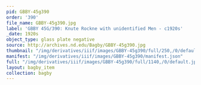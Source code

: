 ```yaml
---
pid: GBBY-45g390
order: '390'
file_name: GBBY-45g390.jpg
label: 'GBBY 45G/390: Knute Rockne with unidentified Men - c1920s'
_date: 1920s
object_type: glass plate negative
source: http://archives.nd.edu/Bagby/GBBY-45g390.jpg
thumbnail: "/img/derivatives/iiif/images/GBBY-45g390/full/250,/0/default.jpg"
manifest: "/img/derivatives/iiif/images/GBBY-45g390/manifest.json"
full: "/img/derivatives/iiif/images/GBBY-45g390/full/1140,/0/default.jpg"
layout: bagby_item
collection: bagby
---
```

